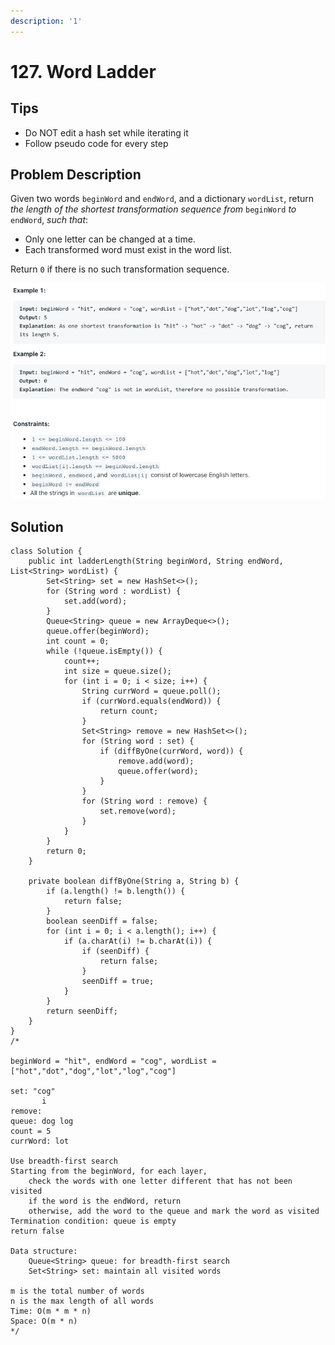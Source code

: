 ```yaml
---
description: '1'
---
```


# 127. Word Ladder

## Tips

* Do NOT edit a hash set while iterating it
* Follow pseudo code for every step

## Problem Description

Given two words `beginWord` and `endWord`, and a dictionary `wordList`, return _the length of the shortest transformation sequence from_ `beginWord` _to_ `endWord`, _such that_:

* Only one letter can be changed at a time.
* Each transformed word must exist in the word list.

Return `0` if there is no such transformation sequence.  


![](../.gitbook/assets/image%20%288%29.png)

## Solution

```text
class Solution {
    public int ladderLength(String beginWord, String endWord, List<String> wordList) {
        Set<String> set = new HashSet<>();
        for (String word : wordList) {
            set.add(word);
        }
        Queue<String> queue = new ArrayDeque<>();
        queue.offer(beginWord);
        int count = 0;
        while (!queue.isEmpty()) {
            count++;
            int size = queue.size();
            for (int i = 0; i < size; i++) {
                String currWord = queue.poll();
                if (currWord.equals(endWord)) {
                    return count;
                }
                Set<String> remove = new HashSet<>();
                for (String word : set) {
                    if (diffByOne(currWord, word)) {
                        remove.add(word);
                        queue.offer(word);
                    }
                }
                for (String word : remove) {
                    set.remove(word);
                }
            }
        }
        return 0;
    }
    
    private boolean diffByOne(String a, String b) {
        if (a.length() != b.length()) {
            return false;
        }
        boolean seenDiff = false;
        for (int i = 0; i < a.length(); i++) {
            if (a.charAt(i) != b.charAt(i)) {
                if (seenDiff) {
                    return false;
                }
                seenDiff = true;
            }
        }
        return seenDiff;
    }
}
/*

beginWord = "hit", endWord = "cog", wordList = ["hot","dot","dog","lot","log","cog"]

set: "cog"
       i
remove: 
queue: dog log
count = 5
currWord: lot

Use breadth-first search
Starting from the beginWord, for each layer,
    check the words with one letter different that has not been visited
    if the word is the endWord, return
    otherwise, add the word to the queue and mark the word as visited
Termination condition: queue is empty
return false

Data structure:
    Queue<String> queue: for breadth-first search
    Set<String> set: maintain all visited words

m is the total number of words
n is the max length of all words
Time: O(m * m * n)
Space: O(m * n)
*/
```


